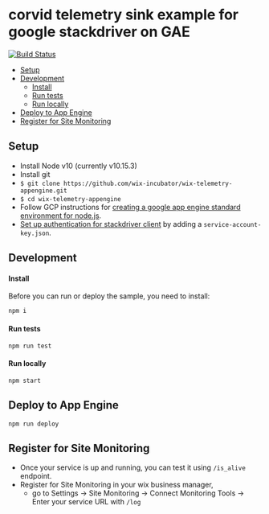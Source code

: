 # corvid telemetry sink example for google stackdriver on GAE

[![Build Status](https://travis-ci.org/wix-incubator/wix-telemetry-appengine.svg?branch=master)](https://travis-ci.org/wix-incubator/wix-telemetry-appengine)

  - [Setup](#setup)
  - [Development](#development)
    - [Install](#install)
    - [Run tests](#run-tests)
    - [Run locally](#run-locally)
  - [Deploy to App Engine](#deploy-to-app-engine)
  - [Register for Site Monitoring](#register-for-site-monitoring)



## Setup

- Install Node v10 (currently v10.15.3)
- Install git
- `$ git clone https://github.com/wix-incubator/wix-telemetry-appengine.git`
- `$ cd wix-telemetry-appengine`
- Follow GCP instructions for [creating a google app engine standard environment for node.js](https://cloud.google.com/appengine/docs/standard/nodejs/quickstart).
- [Set up authentication for stackdriver client](https://cloud.google.com/logging/docs/reference/libraries) by adding a `service-account-key.json`.
 


## Development

#### Install

Before you can run or deploy the sample, you need to install:

    npm i

#### Run tests

    npm run test
    
#### Run locally
    
    npm start

## Deploy to App Engine

    npm run deploy

## Register for Site Monitoring
- Once your service is up and running, you can test it using `/is_alive` endpoint.
- Register for Site Monitoring in your wix business manager, 
    - go to Settings -> Site Monitoring -> Connect Monitoring Tools -> Enter your service URL with `/log`
